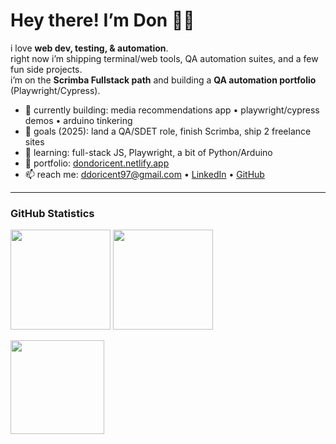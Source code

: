 <h1 align="left">Hey there! I’m Don 👋🏽</h1>

i love **web dev, testing, & automation**.  
right now i’m shipping terminal/web tools, QA automation suites, and a few fun side projects.  
i’m on the **Scrimba Fullstack path** and building a **QA automation portfolio** (Playwright/Cypress).

- 🔭 currently building: media recommendations app • playwright/cypress demos • arduino tinkering  
- 🎯 goals (2025): land a QA/SDET role, finish Scrimba, ship 2 freelance sites  
- 🌱 learning: full-stack JS, Playwright, a bit of Python/Arduino  
- 💼 portfolio: [dondoricent.netlify.app](https://dondoricent.netlify.app)  
- 📫 reach me: ddoricent97@gmail.com • [LinkedIn](https://www.linkedin.com/in/donald-doricent) • [GitHub](https://github.com/Don-Doricent)

---

### GitHub Statistics
<p align="left">
  <img height="160" src="https://github-readme-stats.vercel.app/api?username=Don-Doricent&show_icons=true&theme=transparent&rank_icon=github&hide_border=true" />
  <img height="160" src="https://github-readme-stats.vercel.app/api/top-langs/?username=Don-Doricent&layout=compact&theme=transparent&hide_border=true&langs_count=8" />
</p>

<!-- optional streaks -->
<p align="left">
  <img height="150" src="https://streak-stats.demolab.com?user=Don-Doricent&theme=transparent&hide_border=true" />
</p>
